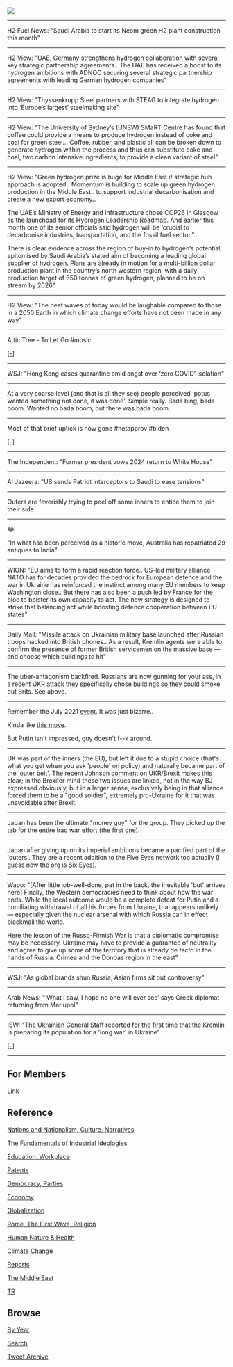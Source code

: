 <img src="https://drive.google.com/uc?export=view&id=1B2wf9R7AMH1d7Vw6e2mucLbIQ5NSjir7"/>

---

H2 Fuel News: "Saudi Arabia to start its Neom green H2 plant
construction this month"

---

H2 View: "UAE, Germany strengthens hydrogen collaboration with several
key strategic partnership agreements.. The UAE has received a boost to
its hydrogen ambitions with ADNOC securing several strategic
partnership agreements with leading German hydrogen companies"

---

H2 View: "Thyssenkrupp Steel partners with STEAG to integrate hydrogen into
‘Europe’s largest’ steelmaking site"

---

H2 View: "The University of Sydney’s (UNSW) SMaRT Centre has found
that coffee could provide a means to produce hydrogen instead of coke
and coal for green steel... Coffee, rubber, and plastic all can be
broken down to generate hydrogen within the process and thus can
substitute coke and coal, two carbon intensive ingredients, to provide
a clean variant of steel"

---

H2 View: "Green hydrogen prize is huge for Middle East if strategic
hub approach is adopted.. Momentum is building to scale up green
hydrogen production in the Middle East..  to support industrial
decarbonisation and create a new export economy..

The UAE’s Ministry of Energy and Infrastructure chose COP26 in Glasgow
as the launchpad for its Hydrogen Leadership Roadmap. And earlier this
month one of its senior officials said hydrogen will be ‘crucial to
decarbonise industries, transportation, and the fossil fuel sector.”..

There is clear evidence across the region of buy-in to hydrogen’s
potential, epitomised by Saudi Arabia’s stated aim of becoming a
leading global supplier of hydrogen. Plans are already in motion for a
multi-billion dollar production plant in the country’s north western
region, with a daily production target of 650 tonnes of green
hydrogen, planned to be on stream by 2026"

---

H2 View: "The heat waves of today would be laughable compared to those
in a 2050 Earth in which climate change efforts have not been made in
any way"

---

Attic Tree - To Let Go \#music

[[-]](https://youtu.be/8rIOiMX8ync)

---

WSJ: "Hong Kong eases quarantine amid angst over ‘zero COVID’ isolation"

---

At a very coarse level (and that is all they see) people perceived
'potus wanted something not done, it was done'. Simple really. Bada
bing, bada boom. Wanted no bada boom, but there was bada boom.

---

Most of that brief uptick is now gone \#netapprov \#biden

[[-]](https://pbs.twimg.com/media/FOZiDNrXoAgfUI1?format=png&name=small)

---

The Independent: "Former president vows 2024 return to White House"

---

Al Jazeera: "US sends Patriot interceptors to Saudi to ease tensions"

---

Outers are feverishly trying to peel off some inners to entice them to
join their side.

---

😂 

"In what has been perceived as a historic move, Australia has
repatriated 29 antiques to India"

---

WION: "EU aims to form a rapid reaction force.. US-led military
alliance NATO has for decades provided the bedrock for European
defence and the war in Ukraine has reinforced the instinct among many
EU members to keep Washington close.. But there has also been a push
led by France for the bloc to bolster its own capacity to act. The new
strategy is designed to strike that balancing act while boosting
defence cooperation between EU states"

---

Daily Mail: "Missile attack on Ukrainian military base launched after
Russian troops hacked into British phones.. As a result, Kremlin
agents were able to confirm the presence of former British servicemen
on the massive base — and choose which buildings to hit"

---

The uber-antagonism backfired. Russians are now gunning for your ass,
in a recent UKR attack they specifically chose buildings so they could
smoke out Brits. See above.

---

Remember the July 2021 [event](https://www.nytimes.com/2021/06/23/world/europe/russia-uk-destroyer-crimea.html).
It was just bizarre.. 

Kinda like [this move](https://pbs.twimg.com/media/FOY3EccX0AQuQqa?format=jpg&name=small).

But Putin isn't impressed, guy doesn't f--k around.

---

UK was part of the inners (the EU), but left it due to a stupid choice
(that's what you get when you ask 'people' on policy) and naturally
became part of the 'outer belt'. The recent Johnson
[comment](https://www.bbc.com/news/uk-politics-60809454) on UKR/Brexit
makes this clear; in the Brexiter mind these two issues are linked,
not in the way BJ expressed obviously, but in a larger sense,
exclusively being in that alliance forced them to be a "good soldier",
extremely pro-Ukraine for it that was unavoidable after Brexit.

---

Japan has been the ultimate "money guy" for the group. They picked up
the tab for the entire Iraq war effort (the first one).

---

Japan after giving up on its imperial ambitions became a pacified part
of the 'outers'. They are a recent addition to the Five Eyes network
too actually (I guess now the org is Six Eyes).

---

Wapo: "[After little job-well-done, pat in the back, the inevitable
'but' arrives here] Finally, the Western democracies need to think about
how the war ends. While the ideal outcome would be a complete defeat
for Putin and a humiliating withdrawal of all his forces from Ukraine,
that appears unlikely — especially given the nuclear arsenal with
which Russia can in effect blackmail the world.

Here the lesson of the Russo-Finnish War is that a diplomatic
compromise may be necessary. Ukraine may have to provide a guarantee
of neutrality and agree to give up some of the territory that is
already de facto in the hands of Russia: Crimea and the Donbas region
in the east"

---

WSJ: "As global brands shun Russia, Asian firms sit out controversy"

---

Arab News: "‘What I saw, I hope no one will ever see’ says Greek
diplomat returning from Mariupol"

---

ISW: "The Ukrainian General Staff reported for the first time that the
Kremlin is preparing its population for a 'long war' in Ukraine"

[[-]](https://understandingwar.org/backgrounder/russian-offensive-campaign-assessment-march-20)

---


## For Members

[Link](https://thirdwave-members.herokuapp.com)

## Reference

[Nations and Nationalism, Culture, Narratives](/2013/02/nations-and-nationalism.md)

[The Fundamentals of Industrial Ideologies](/2011/04/fundamentals-of-industrial-ideologies.md)

[Education, Workplace](2017/09/education-workplace.md)

[Patents](/2018/09/patents.md)

[Democracy, Parties](/2016/11/democracy.md)

[Economy](/2018/05/economy.md)

[Globalization](/2018/09/globalization.md)

[Rome, The First Wave, Religion](/2017/12/rome.md)

[Human Nature & Health](/2020/07/human-nature.md)

[Climate Change](/2018/12/climate.md)

[Reports](/2019/05/reports.md)

[The Middle East](/2019/07/middleeast.md)

[TR](../tr)

## Browse

[By Year](years.md)

[Search](search.html)

[Tweet Archive](/tweets/README.md)


